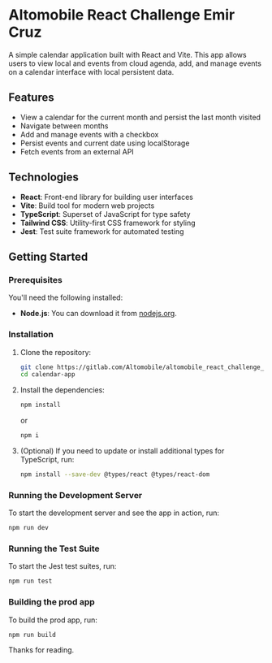 # Altomobile React Challenge Emir Cruz


A simple calendar application built with React and Vite. This app allows users to view local and events from cloud agenda, add, and manage events on a calendar interface with local persistent data.


## Features

- View a calendar for the current month and persist the last month visited
- Navigate between months
- Add and manage events with a checkbox
- Persist events and current date using localStorage
- Fetch events from an external API

## Technologies

- **React**: Front-end library for building user interfaces
- **Vite**: Build tool for modern web projects
- **TypeScript**: Superset of JavaScript for type safety
- **Tailwind CSS**: Utility-first CSS framework for styling
- **Jest**: Test suite framework for automated testing

## Getting Started

### Prerequisites

You'll need the following installed:

- **Node.js**: You can download it from [nodejs.org](https://nodejs.org/).

### Installation

1. Clone the repository:

    ```bash
    git clone https://gitlab.com/Altomobile/altomobile_react_challenge_emir_cruz.git
    cd calendar-app
    ```

2. Install the dependencies:

    ```bash
    npm install
    ```
    or
     ```bash
    npm i
    ```

3. (Optional) If you need to update or install additional types for TypeScript, run:

    ```bash
    npm install --save-dev @types/react @types/react-dom
    ```

### Running the Development Server

To start the development server and see the app in action, run:

```bash
npm run dev
```

### Running the Test Suite
To start the Jest test suites, run:

```bash
npm run test
```

### Building the prod app
To build the prod app, run:

```bash
npm run build
```

Thanks for reading.
